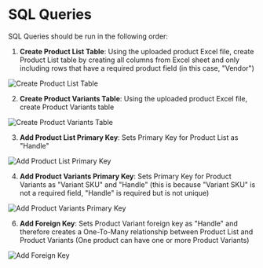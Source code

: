 # SQL Queries

SQL Queries should be run in the following order:

1. **Create Product List Table**: Using the uploaded product Excel file, create Product List table by creating all columns from Excel sheet and only including rows that have a required product field (in this case, "Vendor")

![Create Product List Table](https://github.com/user-attachments/assets/1b746a7b-6521-47ba-b45f-301940a1ca14)

2. **Create Product Variants Table**: Using the uploaded product Excel file, create Product Variants table

![Create Product Variants Table](https://github.com/user-attachments/assets/3962671e-e64a-40cd-af1b-c6224cdf0371)

3. **Add Product List Primary Key**: Sets Primary Key for Product List as "Handle"
   
![Add Product List Primary Key](https://github.com/user-attachments/assets/5208471a-1661-4113-8541-bb99d6e8cfd3)


4. **Add Product Variants Primary Key**: Sets Primary Key for Product Variants as "Variant SKU" and "Handle" (this is because "Variant SKU" is not a required field, "Handle" is required but is not unique)
   
![Add Product Variants Primary Key](https://github.com/user-attachments/assets/a9af955d-7595-403d-a818-62d65124fd39)

6. **Add Foreign Key**: Sets Product Variant foreign key as "Handle" and therefore creates a One-To-Many relationship between Product List and Product Variants (One product can have one or more Product Variants)

![Add Foreign Key](https://github.com/user-attachments/assets/c142ad96-2d2a-4c6d-b77e-16790d8ee52e)
